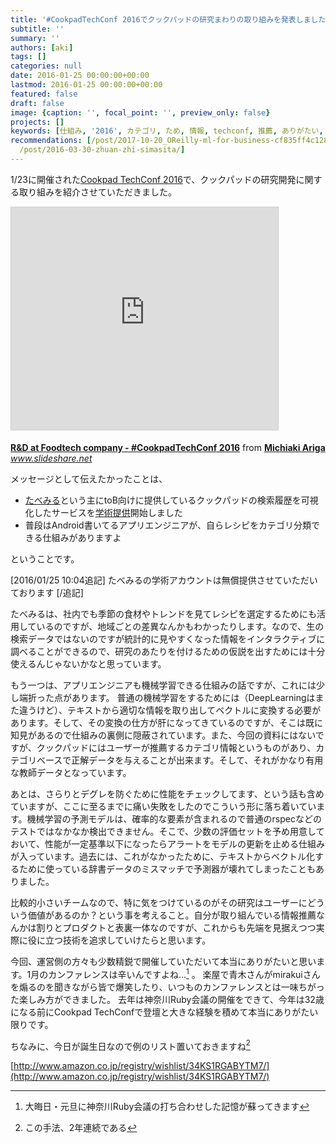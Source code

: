 ```yaml
---
title: '#CookpadTechConf 2016でクックパッドの研究まわりの取り組みを発表しました'
subtitle: ''
summary: ''
authors: [aki]
tags: []
categories: null
date: 2016-01-25 00:00:00+00:00
lastmod: 2016-01-25 00:00:00+00:00
featured: false
draft: false
image: {caption: '', focal_point: '', preview_only: false}
projects: []
keywords: [仕組み, '2016', カテゴリ, ため, 情報, techconf, 推薦, ありがたい, 開催, 機械学習]
recommendations: [/post/2017-10-20_OReilly-ml-for-business-cf835ff4c128/, /post/2016-11-14-cloudera-world-tokyo-2016deji-jie-xue-xi-purodakutonozuo-rifang-wohua-simasita-number-cwt2016/,
  /post/2016-03-30-zhuan-zhi-simasita/]
---
```

1/23に開催された[Cookpad TechConf 2016](http://techconf.cookpad.com/)で、クックパッドの研究開発に関する取り組みを紹介させていただきました。

<iframe src="https://www.slideshare.net/slideshow/embed_code/key/GEKzIf4kdyFWOF" width="427" height="356" frameborder="0" marginwidth="0" marginheight="0" scrolling="no" style="border:1px solid #CCC; border-width:1px; margin-bottom:5px; max-width: 100%;" allowfullscreen> </iframe>

  **[R&D at Foodtech company - #CookpadTechConf 2016](https://www.slideshare.net/chezou/rd-at-foodtech-company-cookpad-techconf-2016 "R&D at Foodtech company - #CookpadTechConf 2016")** from **[Michiaki Ariga](http://www.slideshare.net/chezou)** 
<cite class="hatena-citation"><a href="http://www.slideshare.net/chezou/rd-at-foodtech-company-cookpad-techconf-2016">www.slideshare.net</a></cite>

メッセージとして伝えたかったことは、

- [たべみる](http://info.tabemiru.com/)という主にtoB向けに提供しているクックパッドの検索履歴を可視化したサービスを[学術提供](https://cookpad.com/terms/tabemiru/academy)開始しました
- 普段はAndroid書いてるアプリエンジニアが、自らレシピをカテゴリ分類できる仕組みがありますよ

ということです。

[2016/01/25 10:04追記] たべみるの学術アカウントは無償提供させていただいております [/追記]

たべみるは、社内でも季節の食材やトレンドを見てレシピを選定するためにも活用しているのですが、地域ごとの差異なんかもわかったりします。なので、生の検索データではないのですが統計的に見やすくなった情報をインタラクティブに調べることができるので、研究のあたりを付けるための仮説を出すためには十分使えるんじゃないかなと思っています。

もう一つは、アプリエンジニアも機械学習できる仕組みの話ですが、これには少し端折った点があります。 普通の機械学習をするためには（DeepLearningはまた違うけど）、テキストから適切な情報を取り出してベクトルに変換する必要があります。そして、その変換の仕方が肝になってきているのですが、そこは既に知見があるので仕組みの裏側に隠蔽されています。また、今回の資料にはないですが、クックパッドにはユーザーが推薦するカテゴリ情報というものがあり、カテゴリベースで正解データを与えることが出来ます。そして、それがかなり有用な教師データとなっています。

あとは、さらりとデグレを防ぐために性能をチェックしてます、という話も含めていますが、ここに至るまでに痛い失敗をしたのでこういう形に落ち着いています。機械学習の予測モデルは、確率的な要素が含まれるので普通のrspecなどのテストではなかなか検出できません。そこで、少数の評価セットを予め用意しておいて、性能が一定基準以下になったらアラートをモデルの更新を止める仕組みが入っています。過去には、これがなかったために、テキストからベクトル化するために使っている辞書データのミスマッチで予測器が壊れてしまったこともありました。

比較的小さいチームなので、特に気をつけているのがその研究はユーザーにどういう価値があるのか？という事を考えること。自分が取り組んでいる情報推薦なんかは割りとプロダクトと表裏一体なのですが、これからも先端を見据えつつ実際に役に立つ技術を追求していけたらと思います。

今回、運営側の方々も少数精鋭で開催していただいて本当にありがたいと思います。1月のカンファレンスは辛いんですよね...[^1] 。 楽屋で青木さんがmirakuiさんを煽るのを聞きながら皆で爆笑したり、いつものカンファレンスとは一味ちがった楽しみ方ができました。 去年は神奈川Ruby会議の開催をできて、今年は32歳になる前にCookpad TechConfで登壇と大きな経験を積めて本当にありがたい限りです。

ちなみに、今日が誕生日なので例のリスト置いておきますね[^2] 

[http://www.amazon.co.jp/registry/wishlist/34KS1RGABYTM7/](http://www.amazon.co.jp/registry/wishlist/34KS1RGABYTM7/)

[^1]: 大晦日・元旦に神奈川Ruby会議の打ち合わせした記憶が蘇ってきます

[^2]: この手法、2年連続である


